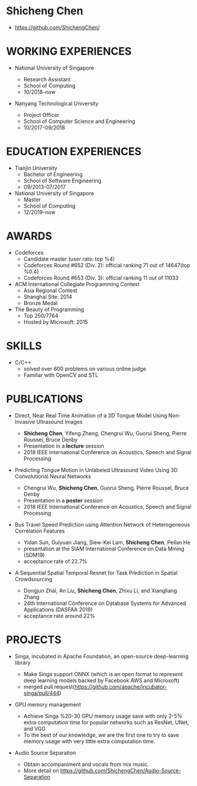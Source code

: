 # Shicheng Chen

- https://github.com/ShichengChen/

# WORKING EXPERIENCES
- National University of Singapore
    - Research Assistant
    - School of Computing
    - 10/2018-now

- Nanyang Technological University
    - Project Officer
    - School of Computer Science and Engineering
    - 10/2017-09/2018

# EDUCATION EXPERIENCES
- Tianjin University
    - Bachelor of Engineering
    - School of Software Engineering
    - 09/2013-07/2017
- National University of Singapore
    - Master
    - School of Computing
    - 12/2019-now

# AWARDS
- Codeforces 
	- Candidate master (user rate: top %4)
	- Codeforces Round #652 (Div. 2): official ranking 71 out of 14647(top %0.4)
	- Codeforces Round #653 (Div. 3): official ranking 11 out of 11033
- ACM International Collegiate Programming Contest
	- Asia Regional Contest 
	- Shanghai Site: 2014
	- Bronze Medal
- The Beauty of Programming
	- Top 250/7764
	- Hosted by Microsoft: 2015

# SKILLS
- C/C++
    - solved over 600 problems on various online judge
    - Familiar with OpenCV and STL




# PUBLICATIONS
- Direct, Near Real Time Animation of a 3D Tongue Model Using Non-Invasive
Ultrasound Images
	- **Shicheng Chen**, Yifeng Zheng, Chengrui Wu, Guorui Sheng, Pierre Roussel, Bruce Denby
	- Presentation in a **lecture** session
	- 2018 IEEE International Conference on Acoustics, Speech and Signal Processing
    
- Predicting Tongue Motion in Unlabeled Ultrasound Video Using 3D Convolutional Neural Networks
    
	- Chengrui Wu, **Shicheng Chen**, Guorui Sheng, Pierre Roussel, Bruce Denby
	- Presentation in a **poster** session
	- 2018 IEEE International Conference on Acoustics, Speech and Signal Processing
    
- Bus Travel Speed Prediction using Attention Network of Heterogeneous Correlation Features
	- Yidan Sun, Guiyuan Jiang, Siew-Kei Lam, **Shicheng Chen**, Peilan He
	- presentation at the SIAM International Conference on Data Mining (SDM19)	
	- acceptance rate of 22.7%
	
- A Sequential Spatial Temporal Resnet for Task Prediction in Spatial Crowdsourcing
	- Dongjun Zhai, An Liu, **Shicheng Chen**, Zhixu Li, and Xiangliang Zhang
	- 24th International Conference on Database Systems for Advanced Applications (DASFAA 2019)
	- acceptance rate around 22%


# PROJECTS
- Singa, incubated in Apache Foundation, an open-source deep-learning library
    - Make Singa support ONNX (which is an open format to represent deep learning models backed by Facebook AWS and Microsoft)
    - merged pull request(https://github.com/apache/incubator-singa/pull/444)

- GPU memory management
    - Achieve Singa %20-30 GPU memory usage save with only 2-5% extra computation time for popular networks such as ResNet, UNet, and VGG
    - To the best of our knowledge, we are the first one to try to save memory usage with very little extra computation time.
    
- Audio Source Separation
    - Obtain accompaniment and vocals from mix music.
    - More detail on https://github.com/ShichengChen/Audio-Source-Separation
   
    

